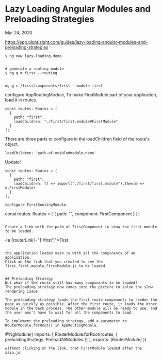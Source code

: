 # Lazy Loading Angular Modules and Preloading Strategies
Mar 24, 2020

https://app.pluralsight.com/guides/lazy-loading-angular-modules-and-preloading-strategies


```
$ ng new lazy-loading-demo


# generate a routing module
$ ng g m first --routing


ng g c /first/components/first --module first
```

configure AppRoutingModule, To make FirstModule part of your application, load it in routes.
```
const routes: Routes = [
  {
    path: "first",
    loadChildren: "./first/first.module#FirstModule"
  }
];
```
There are three parts to configure in the loadChildren field of the route's object.
```
loadChildren: 'path-of-module#module-name'
```


Update!
```
const routes: Routes = [
  {
    path: "first",
    loadChildren: () => import("./first/first.module").then(m => m.FirstModule)
  }
];

configure FirstRoutingModule.
```
const routes: Routes = [
  {
    path: "",
    component: FirstComponent
  }
];
```

Create a link with the path of FirstComponent to show the first module to be loaded.
```
<a [routerLink]="['/first']">First</a> <router-outlet></router-outlet>
```

the application loaded main.js with all the components of an application.
Click on the link that you created to see the first_first_module_FirstModule.js to be loaded.


## Preloading Strategy
But what if the route still has many components to be loaded? 
The preloading strategy now comes into the picture to solve the slow rendering issue

The preloading strategy loads the first route components to render the page as quickly as possible. After the first route, it loads the other module in the back process. The other module will be ready to use, and the user won't have to wait for all the components to load.

To implement the preloading strategy, add a parameter to RouterModule.forRoot() in AppRoutingModule.
```
@NgModule({
  imports: [
    RouterModule.forRoot(routes, {
      preloadingStrategy: PreloadAllModules
    })
  ],
  exports: [RouterModule]
})
```
without clicking on the link, that FirstModule loaded after the main.js
